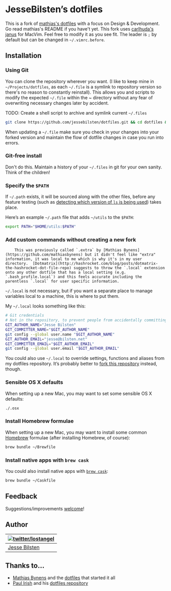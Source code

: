 # JesseBilsten’s dotfiles

This is a fork of [mathias's dotfiles](https://github.com/mathiasbynens/dotfiles/) with a focus on Design & Development.  Go read mathias's README if you have't yet. This fork uses [carlhuda's janus](https://github.com/carlhuda/janus) for MacVim.  Feel free to modify it as you see fit.  The leader is `;` by default but can be changed in `~/.vimrc.before`.

## Installation

### Using Git

You can clone the repository wherever you want. (I like to keep mine in `~/Projects/dotfiles`, as each `~/.file` is a symlink to repository version so there's no reason to constantly reinstall).  This allows you and scripts to modify the expected `~/.file` within the ~ directory without any fear of overwriting necessary changes later by accident.

TODO: Create a shell script to archive and symlink current `~/.files`

```bash
git clone https://github.com/jessebilsten/dotfiles.git && cd dotfiles && ./install.sh
```

When updating a `~/.file` make sure you check in your changes into your forked version and maintain the flow of dotfile changes in case you run into errors.

### Git-free install

Don't do this.  Maintain a history of your `~/.files` in git for your own sanity.  Think of the children!

### Specify the `$PATH`

If `~/.path` exists, it will be sourced along with the other files, before any feature testing (such as [detecting which version of `ls` is being used](https://github.com/mathiasbynens/dotfiles/blob/aff769fd75225d8f2e481185a71d5e05b76002dc/.aliases#L21-26)) takes place.

Here’s an example `~/.path` file that adds `~/utils` to the `$PATH`:

```bash
export PATH="$HOME/utils:$PATH"
```

### Add custom commands without creating a new fork

```
	This was previously called `.extra` by [Mathias Bynens](https://github.com/mathiasbynens) but it didn't feel like "extra" information, it was local to me which is why it's in my user directory.  [Dotmatrix](http://hashrocket.com/blog/posts/dotmatrix-the-hashrocket-dot-file-repo) suggests to throw the `.local` extension onto any other dotfile that has a local setting (e.g. `.bash_profile.local`) and this feels accurate including the parentless `.local` for user specific information.
```

`~/.local` is not necessary, but if you want a separate place to manage variables local to a machine, this is where to put them.

My `~/.local` looks something like this:

```bash
# Git credentials
# Not in the repository, to prevent people from accidentally committing under my name
GIT_AUTHOR_NAME="Jesse Bilsten"
GIT_COMMITTER_NAME="$GIT_AUTHOR_NAME"
git config --global user.name "$GIT_AUTHOR_NAME"
GIT_AUTHOR_EMAIL="jesse@bilsten.net"
GIT_COMMITTER_EMAIL="$GIT_AUTHOR_EMAIL"
git config --global user.email "$GIT_AUTHOR_EMAIL"
```

You could also use `~/.local` to override settings, functions and aliases from my dotfiles repository. It’s probably better to [fork this repository](https://github.com/jessebilsten/dotfiles/fork) instead, though.

### Sensible OS X defaults

When setting up a new Mac, you may want to set some sensible OS X defaults:

```bash
./.osx
```

### Install Homebrew formulae

When setting up a new Mac, you may want to install some common [Homebrew](http://brew.sh/) formulae (after installing Homebrew, of course):

```bash
brew bundle ~/Brewfile
```

### Install native apps with `brew cask`

You could also install native apps with [`brew cask`](https://github.com/phinze/homebrew-cask):

```bash
brew bundle ~/Caskfile
```

## Feedback

Suggestions/improvements
[welcome](https://github.com/jessebilsten/dotfiles/issues)!

## Author

| [![twitter/lostangel](https://s.gravatar.com/avatar/783e5f83be9701ba77f7e5ae861597b0?s=80)](http://twitter.com/lostangel "Follow @lostangel on Twitter") |
|---|
| [Jesse Bilsten](http://bilsten.net/) |

## Thanks to…

* [Mathias Bynens](https://github.com/mathiasbynens) and the [dotfiles](https://github.com/mathiasbynens/dotfiles) that started it all
* [Paul Irish](http://paulirish.com) and his [dotfiles repository](https://github.com/paulirish/dotfiles)

